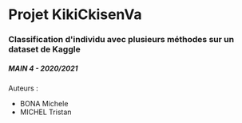 # Projet KikiCkisenVa
### Classification d'individu avec plusieurs méthodes sur un dataset de Kaggle
##### MAIN 4 - 2020/2021

Auteurs :
- BONA Michele
- MICHEL Tristan
